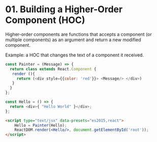 # 01. Building a Higher-Order Component (HOC)

Higher-order components are functions that accepts a component (or multiple components) as an argument and return a new modified component.  

Example: a HOC that changes the text of a component it received. 
```javascript
const Painter = (Message) => {
  return class extends React.Component {
   render (){
     return (<div style={{color: 'red'}}> <Message/> </div>)
   }
  }
};
```

```javascript
const Hello = () => {
  return <div>{ "Hello World" }</div>;
};
```

```html
<script type="text/jsx" data-presets="es2015,react">
    Hello = Painter(Hello);
    ReactDOM.render(<Hello/>, document.getElementById('root'));
</script>
```
